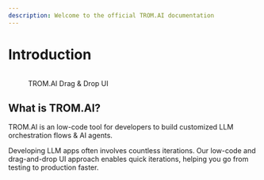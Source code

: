 ```yaml
---
description: Welcome to the official TROM.AI documentation
---
```


# Introduction

<figure><img src=".gitbook/assets/tromai.gif" alt=""><figcaption><p>TROM.AI Drag &#x26; Drop UI</p></figcaption></figure>

## What is TROM.AI?

TROM.AI is an low-code tool for developers to build customized LLM orchestration flows & AI agents.

Developing LLM apps often involves countless iterations. Our low-code and drag-and-drop UI approach enables quick iterations, helping you go from testing to production faster.




